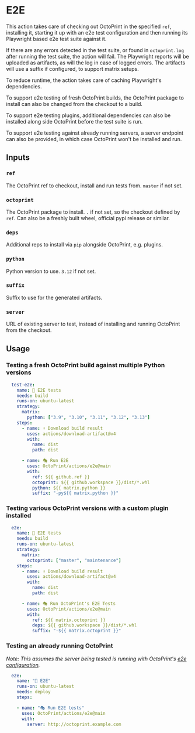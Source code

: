 # E2E

This action takes care of checking out OctoPrint in the specified `ref`, installing it, starting it up with an
e2e test configuration and then running its Playwright based e2e test suite against it. 

If there are any errors detected in the test suite, or found in `octoprint.log` after running the test suite, 
the action will fail. The Playwright reports will be uploaded as artifacts, as will the log in case of logged 
errors. The artifacts will use a suffix if configured, to support matrix setups. 

To reduce runtime, the action takes care of caching Playwright's dependencies.

To support e2e testing of fresh OctoPrint builds, the OctoPrint package to install can also be changed from the 
checkout to a build.

To support e2e testing plugins, additional dependencies can also be installed along side OctoPrint before the
test suite is run.

To support e2e testing against already running servers, a server endpoint can also be provided, in which case
OctoPrint won't be installed and run.

## Inputs

### `ref`

The OctoPrint ref to checkout, install and run tests from. `master` if not set.

### `octoprint`

The OctoPrint package to install. `.` if not set, so the checkout defined by `ref`. Can also be a freshly built wheel, official pypi release or similar.

### `deps`

Additional reps to install via `pip` alongside OctoPrint, e.g. plugins.

### `python`

Python version to use. `3.12` if not set.

### `suffix`

Suffix to use for the generated artifacts.

### `server`

URL of existing server to test, instead of installing and running OctoPrint from the checkout.

## Usage

### Testing a fresh OctoPrint build against multiple Python versions

```yaml
  test-e2e:
    name: 🧪 E2E tests
    needs: build
    runs-on: ubuntu-latest
    strategy:
      matrix:
        python: ["3.9", "3.10", "3.11", "3.12", "3.13"]
    steps:
      - name: ⬇ Download build result
        uses: actions/download-artifact@v4
        with:
          name: dist
          path: dist

      - name: 🎭 Run E2E
        uses: OctoPrint/actions/e2e@main
        with:
          ref: ${{ github.ref }}
          octoprint: ${{ github.workspace }}/dist/*.whl
          python: ${{ matrix.python }}
          suffix: "-py${{ matrix.python }}"
```

### Testing various OctoPrint versions with a custom plugin installed

```yaml
  e2e:
    name: 🧪 E2E tests
    needs: build
    runs-on: ubuntu-latest
    strategy:
      matrix:
        octoprint: ["master", "maintenance"]
    steps:
      - name: ⬇ Download build result
        uses: actions/download-artifact@v4
        with:
          name: dist
          path: dist

      - name: 🎭 Run OctoPrint's E2E Tests
        uses: OctoPrint/actions/e2e@main
        with:
          ref: ${{ matrix.octoprint }}
          deps: ${{ github.workspace }}/dist/*.whl
          suffix: "-${{ matrix.octoprint }}"
```

### Testing an already running OctoPrint

*Note: This assumes the server being tested is running with OctoPrint's [e2e configuration](https://github.com/OctoPrint/OctoPrint/tree/master/.github/fixtures/with_acl).*

```yaml
  e2e:
    name: "🧪 E2E"
    runs-on: ubuntu-latest
    needs: deploy
    steps:

    - name: "🎭 Run E2E tests"
      uses: OctoPrint/actions/e2e@main
      with:
        server: http://octoprint.example.com
```
